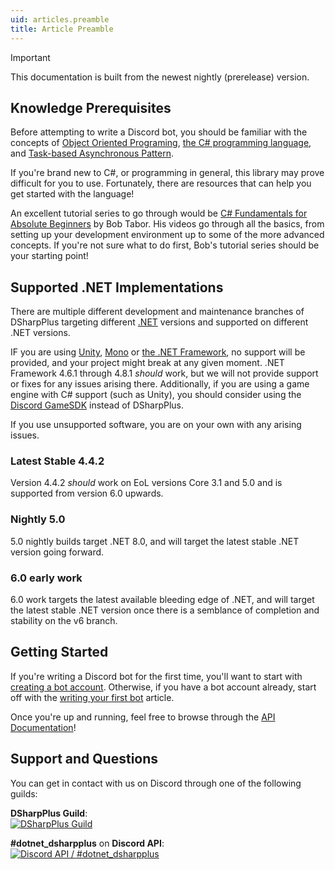```yaml
---
uid: articles.preamble
title: Article Preamble
---
```


> [!IMPORTANT]
> This documentation is built from the newest nightly (prerelease) version.
> 
## Knowledge Prerequisites

Before attempting to write a Discord bot, you should be familiar with the concepts of [Object Oriented Programing][0],
[the C# programming language][1], and [Task-based Asynchronous Pattern][2].

If you're brand new to C#, or programming in general, this library may prove difficult for you to use. Fortunately,
there are resources that can help you get started with the language!

An excellent tutorial series to go through would be [C# Fundamentals for Absolute Beginners][3] by Bob Tabor. His videos
go through all the basics, from setting up your development environment up to some of the more advanced concepts. If
you're not sure what to do first, Bob's tutorial series should be your starting point!

## Supported .NET Implementations

There are multiple different development and maintenance branches of DSharpPlus targeting different [.NET][4] versions and supported
on different .NET versions.

IF you are using [Unity][7], [Mono][6] or [the .NET Framework][5], no support will be provided, and your project might break at any given
moment. .NET Framework 4.6.1 through 4.8.1 *should* work, but we will not provide support or fixes for any issues arising there.
Additionally, if you are using a game engine with C# support (such as Unity), you should consider using the [Discord GameSDK][8]
instead of DSharpPlus.

If you use unsupported software, you are on your own with any arising issues.

### Latest Stable 4.4.2

Version 4.4.2 *should* work on EoL versions Core 3.1 and 5.0 and is supported from version 6.0 upwards.

### Nightly 5.0

5.0 nightly builds target .NET 8.0, and will target the latest stable .NET version going forward.

### 6.0 early work

6.0 work targets the latest available bleeding edge of .NET, and will target the latest stable .NET version once there is a semblance
of completion and stability on the v6 branch.

## Getting Started

If you're writing a Discord bot for the first time, you'll want to start with [creating a bot account][9]. Otherwise, if
you have a bot account already, start off with the [writing your first bot][10] article.

Once you're up and running, feel free to browse through the [API Documentation][11]!

## Support and Questions

You can get in contact with us on Discord through one of the following guilds:

**DSharpPlus Guild**:</br>
[![DSharpPlus Guild][12]][13]

**#dotnet_dsharpplus** on **Discord API**:</br>
[![Discord API / #dotnet_dsharpplus][14]][15]

<!-- LINKS -->

[0]:  https://en.wikipedia.org/wiki/Object-oriented_programming
[1]:  https://docs.microsoft.com/en-us/dotnet/csharp/programming-guide/
[2]:  https://docs.microsoft.com/en-us/dotnet/standard/asynchronous-programming-patterns/task-based-asynchronous-pattern-tap
[3]:  https://channel9.msdn.com/Series/CSharp-Fundamentals-for-Absolute-Beginners
[4]:  https://dotnet.microsoft.com/en-us/
[5]:  https://en.wikipedia.org/wiki/.NET_Framework
[6]:  https://en.wikipedia.org/wiki/Mono_(software)
[7]:  https://en.wikipedia.org/wiki/Unity_(game_engine)
[8]:  https://discord.com/developers/docs/game-sdk/sdk-starter-guide
[9]:  xref:articles.basics.bot_account
[10]: xref:articles.basics.first_bot
[11]: /api/
[12]: https://discordapp.com/api/guilds/379378609942560770/embed.png?style=banner2
[13]: https://discord.gg/dsharpplus
[14]: https://discordapp.com/api/guilds/81384788765712384/embed.png?style=banner2
[15]: https://discord.gg/discord-api

